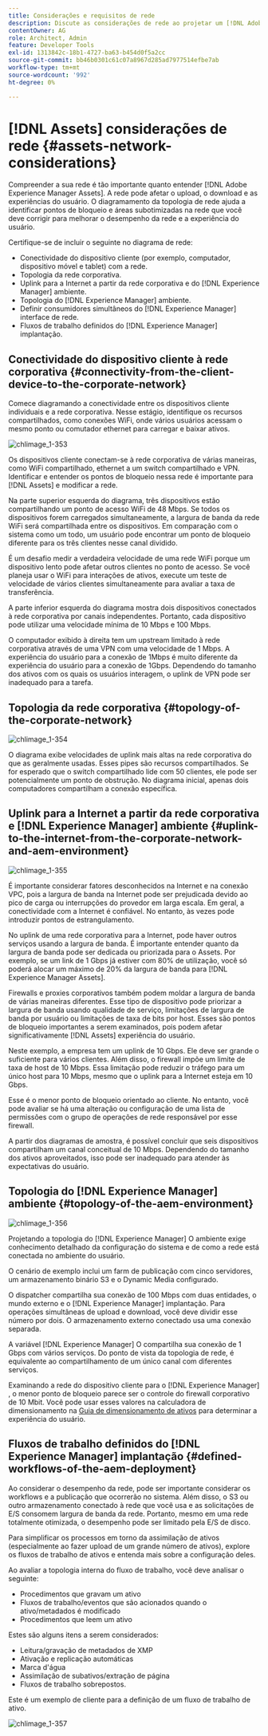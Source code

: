 ```yaml
---
title: Considerações e requisitos de rede
description: Discute as considerações de rede ao projetar um [!DNL Adobe Experience Manager Assets] implantação.
contentOwner: AG
role: Architect, Admin
feature: Developer Tools
exl-id: 1313842c-18b1-4727-ba63-b454d0f5a2cc
source-git-commit: bb46b0301c61c07a8967d285ad7977514efbe7ab
workflow-type: tm+mt
source-wordcount: '992'
ht-degree: 0%

---
```


# [!DNL Assets] considerações de rede {#assets-network-considerations}

Compreender a sua rede é tão importante quanto entender [!DNL Adobe Experience Manager Assets]. A rede pode afetar o upload, o download e as experiências do usuário. O diagramamento da topologia de rede ajuda a identificar pontos de bloqueio e áreas subotimizadas na rede que você deve corrigir para melhorar o desempenho da rede e a experiência do usuário.

Certifique-se de incluir o seguinte no diagrama de rede:

* Conectividade do dispositivo cliente (por exemplo, computador, dispositivo móvel e tablet) com a rede.
* Topologia da rede corporativa.
* Uplink para a Internet a partir da rede corporativa e do [!DNL Experience Manager] ambiente.
* Topologia do [!DNL Experience Manager] ambiente.
* Definir consumidores simultâneos do [!DNL Experience Manager] interface de rede.
* Fluxos de trabalho definidos do [!DNL Experience Manager] implantação.

## Conectividade do dispositivo cliente à rede corporativa {#connectivity-from-the-client-device-to-the-corporate-network}

Comece diagramando a conectividade entre os dispositivos cliente individuais e a rede corporativa. Nesse estágio, identifique os recursos compartilhados, como conexões WiFi, onde vários usuários acessam o mesmo ponto ou comutador ethernet para carregar e baixar ativos.

![chlimage_1-353](assets/chlimage_1-353.png)

Os dispositivos cliente conectam-se à rede corporativa de várias maneiras, como WiFi compartilhado, ethernet a um switch compartilhado e VPN. Identificar e entender os pontos de bloqueio nessa rede é importante para [!DNL Assets] e modificar a rede.

Na parte superior esquerda do diagrama, três dispositivos estão compartilhando um ponto de acesso WiFi de 48 Mbps. Se todos os dispositivos forem carregados simultaneamente, a largura de banda da rede WiFi será compartilhada entre os dispositivos. Em comparação com o sistema como um todo, um usuário pode encontrar um ponto de bloqueio diferente para os três clientes nesse canal dividido.

É um desafio medir a verdadeira velocidade de uma rede WiFi porque um dispositivo lento pode afetar outros clientes no ponto de acesso. Se você planeja usar o WiFi para interações de ativos, execute um teste de velocidade de vários clientes simultaneamente para avaliar a taxa de transferência.

A parte inferior esquerda do diagrama mostra dois dispositivos conectados à rede corporativa por canais independentes. Portanto, cada dispositivo pode utilizar uma velocidade mínima de 10 Mbps e 100 Mbps.

O computador exibido à direita tem um upstream limitado à rede corporativa através de uma VPN com uma velocidade de 1 Mbps. A experiência do usuário para a conexão de 1Mbps é muito diferente da experiência do usuário para a conexão de 1Gbps. Dependendo do tamanho dos ativos com os quais os usuários interagem, o uplink de VPN pode ser inadequado para a tarefa.

## Topologia da rede corporativa {#topology-of-the-corporate-network}

![chlimage_1-354](assets/chlimage_1-354.png)

O diagrama exibe velocidades de uplink mais altas na rede corporativa do que as geralmente usadas. Esses pipes são recursos compartilhados. Se for esperado que o switch compartilhado lide com 50 clientes, ele pode ser potencialmente um ponto de obstrução. No diagrama inicial, apenas dois computadores compartilham a conexão específica.

## Uplink para a Internet a partir da rede corporativa e [!DNL Experience Manager] ambiente {#uplink-to-the-internet-from-the-corporate-network-and-aem-environment}

![chlimage_1-355](assets/chlimage_1-355.png)

É importante considerar fatores desconhecidos na Internet e na conexão VPC, pois a largura de banda na Internet pode ser prejudicada devido ao pico de carga ou interrupções do provedor em larga escala. Em geral, a conectividade com a Internet é confiável. No entanto, às vezes pode introduzir pontos de estrangulamento.

No uplink de uma rede corporativa para a Internet, pode haver outros serviços usando a largura de banda. É importante entender quanto da largura de banda pode ser dedicada ou priorizada para o Assets. Por exemplo, se um link de 1 Gbps já estiver com 80% de utilização, você só poderá alocar um máximo de 20% da largura de banda para [!DNL Experience Manager Assets].

Firewalls e proxies corporativos também podem moldar a largura de banda de várias maneiras diferentes. Esse tipo de dispositivo pode priorizar a largura de banda usando qualidade de serviço, limitações de largura de banda por usuário ou limitações de taxa de bits por host. Esses são pontos de bloqueio importantes a serem examinados, pois podem afetar significativamente [!DNL Assets] experiência do usuário.

Neste exemplo, a empresa tem um uplink de 10 Gbps. Ele deve ser grande o suficiente para vários clientes. Além disso, o firewall impõe um limite de taxa de host de 10 Mbps. Essa limitação pode reduzir o tráfego para um único host para 10 Mbps, mesmo que o uplink para a Internet esteja em 10 Gbps.

Esse é o menor ponto de bloqueio orientado ao cliente. No entanto, você pode avaliar se há uma alteração ou configuração de uma lista de permissões com o grupo de operações de rede responsável por esse firewall.

A partir dos diagramas de amostra, é possível concluir que seis dispositivos compartilham um canal conceitual de 10 Mbps. Dependendo do tamanho dos ativos aproveitados, isso pode ser inadequado para atender às expectativas do usuário.

## Topologia do [!DNL Experience Manager] ambiente {#topology-of-the-aem-environment}

![chlimage_1-356](assets/chlimage_1-356.png)

Projetando a topologia do [!DNL Experience Manager] O ambiente exige conhecimento detalhado da configuração do sistema e de como a rede está conectada no ambiente do usuário.

O cenário de exemplo inclui um farm de publicação com cinco servidores, um armazenamento binário S3 e o Dynamic Media configurado.

O dispatcher compartilha sua conexão de 100 Mbps com duas entidades, o mundo externo e o [!DNL Experience Manager] implantação. Para operações simultâneas de upload e download, você deve dividir esse número por dois. O armazenamento externo conectado usa uma conexão separada.

A variável [!DNL Experience Manager] O compartilha sua conexão de 1 Gbps com vários serviços. Do ponto de vista da topologia de rede, é equivalente ao compartilhamento de um único canal com diferentes serviços.

Examinando a rede do dispositivo cliente para o [!DNL Experience Manager] , o menor ponto de bloqueio parece ser o controle do firewall corporativo de 10 Mbit. Você pode usar esses valores na calculadora de dimensionamento na [Guia de dimensionamento de ativos](assets-sizing-guide.md) para determinar a experiência do usuário.

## Fluxos de trabalho definidos do [!DNL Experience Manager] implantação {#defined-workflows-of-the-aem-deployment}

Ao considerar o desempenho da rede, pode ser importante considerar os workflows e a publicação que ocorrerão no sistema. Além disso, o S3 ou outro armazenamento conectado à rede que você usa e as solicitações de E/S consomem largura de banda da rede. Portanto, mesmo em uma rede totalmente otimizada, o desempenho pode ser limitado pela E/S de disco.

Para simplificar os processos em torno da assimilação de ativos (especialmente ao fazer upload de um grande número de ativos), explore os fluxos de trabalho de ativos e entenda mais sobre a configuração deles.

Ao avaliar a topologia interna do fluxo de trabalho, você deve analisar o seguinte:

* Procedimentos que gravam um ativo
* Fluxos de trabalho/eventos que são acionados quando o ativo/metadados é modificado
* Procedimentos que leem um ativo

Estes são alguns itens a serem considerados:

* Leitura/gravação de metadados de XMP
* Ativação e replicação automáticas
* Marca d&#39;água
* Assimilação de subativos/extração de página
* Fluxos de trabalho sobrepostos.

Este é um exemplo de cliente para a definição de um fluxo de trabalho de ativo.

![chlimage_1-357](assets/chlimage_1-357.png)

